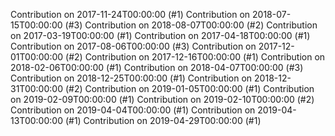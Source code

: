 Contribution on 2017-11-24T00:00:00 (#1)
Contribution on 2018-07-15T00:00:00 (#3)
Contribution on 2018-08-07T00:00:00 (#2)
Contribution on 2017-03-19T00:00:00 (#1)
Contribution on 2017-04-18T00:00:00 (#1)
Contribution on 2017-08-06T00:00:00 (#3)
Contribution on 2017-12-01T00:00:00 (#2)
Contribution on 2017-12-16T00:00:00 (#1)
Contribution on 2018-02-06T00:00:00 (#1)
Contribution on 2018-04-07T00:00:00 (#3)
Contribution on 2018-12-25T00:00:00 (#1)
Contribution on 2018-12-31T00:00:00 (#2)
Contribution on 2019-01-05T00:00:00 (#1)
Contribution on 2019-02-09T00:00:00 (#1)
Contribution on 2019-02-10T00:00:00 (#2)
Contribution on 2019-04-04T00:00:00 (#1)
Contribution on 2019-04-13T00:00:00 (#1)
Contribution on 2019-04-29T00:00:00 (#1)
